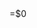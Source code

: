 <html lang="ja">=$0
<head>
<meta charset="UTF-8">
<meta http-equiv="X-UA-Compatible" content="IE=edge">
<title>September 20th 2019 </title>
</head>




</body>
</html>
